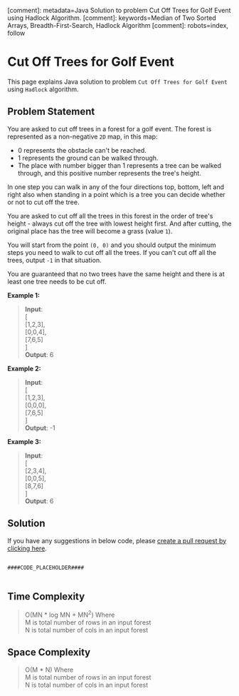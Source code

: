 [comment]: metadata=Java Solution to problem Cut Off Trees for Golf Event using Hadlock Algorithm.
[comment]: keywords=Median of Two Sorted Arrays, Breadth-First-Search, Hadlock Algorithm
[comment]: robots=index, follow


<h1>Cut Off Trees for Golf Event</h1>
<p>
This page explains Java solution to problem <code class="inline">Cut Off Trees for Golf Event</code> using <code class="inline">Hadlock</code> algorithm.
</p>


<h2 class="heading">Problem Statement</h2>
<p>
You are asked to cut off trees in a forest for a golf event. The forest is represented as a non-negative <code class="inline">2D</code> map, in this map:
</p>
<ul>
<li>0 represents the obstacle can't be reached.</li>
<li>1 represents the ground can be walked through.</li>
<li>The place with number bigger than 1 represents a tree can be walked through, and this positive number represents the tree's height.</li>
</ul>
<p>
In one step you can walk in any of the four directions top, bottom, left and right also when standing in a point which is a tree you can decide whether or not to cut off the tree.
</p>
<p>
You are asked to cut off all the trees in this forest in the order of tree's height - always cut off the tree with lowest height first. And after cutting, the original place has the tree will become a grass (value <code class="inline">1</code>).
</p>
<p>
You will start from the point <code class="inline">(0, 0)</code> and you should output the minimum steps you need to walk to cut off all the trees. If you can't cut off all the trees, output <code class="inline">-1</code> in that situation.
</p>
<p>
You are guaranteed that no two trees have the same height and there is at least one tree needs to be cut off.
</p>

<b>Example 1:</b>
<blockquote>
<p>
<b>Input</b>: <br />
[<br />
[1,2,3], <br />
[0,0,4], <br /> 
[7,6,5] <br />
] <br />
<b>Output</b>: 6<br/>
</p>
</blockquote>

<b>Example 2:</b>
<blockquote>
<p>
<b>Input</b>: <br />
[<br />
[1,2,3], <br />
[0,0,0], <br /> 
[7,6,5] <br />
] <br />
<b>Output</b>: -1<br/>
</p>
</blockquote>

<b>Example 3:</b>
<blockquote>
<p>
<b>Input</b>: <br />
[<br />
[2,3,4], <br />
[0,0,5], <br /> 
[8,7,6] <br />
] <br />
<b>Output</b>: 6<br/>
</p>
</blockquote>

<h2 class="heading">Solution</h2>
If you have any suggestions in below code, please <a href="####LINK_PLACEHOLDER####" target="_blank" rel="noopener noreferrer" class="absolute">create a pull request by clicking here</a>.
<pre>
<code class="language-java">
####CODE_PLACEHOLDER####
</code>
</pre>

<h2 class="heading">Time Complexity</h2>
<blockquote>
<p>
O(MN * log MN + MN<sup>2</sup>) Where <br />
M is total number of rows in an input forest <br />
N is total number of cols in an input forest
</p>
</blockquote>


<h2 class="heading">Space Complexity</h2>
<blockquote>
<p>
O(M * N) Where <br />
M is total number of rows in an input forest <br />
N is total number of cols in an input forest
</p>
</blockquote>